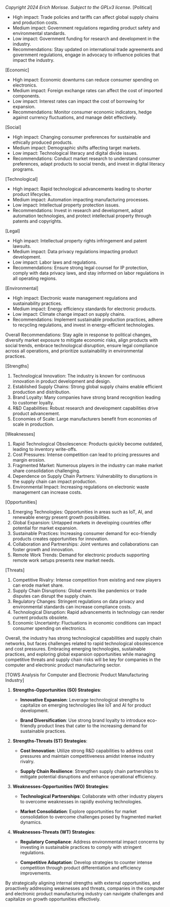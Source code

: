 *Copyright 2024 Erich Morisse.  Subject to the GPLv3 license.*
[Political]
- High impact: Trade policies and tariffs can affect global supply chains and production costs.
- Medium impact: Government regulations regarding product safety and environmental standards.
- Low impact: Government funding for research and development in the industry.
- Recommendations: Stay updated on international trade agreements and government regulations, engage in advocacy to influence policies that impact the industry.

[Economic]
- High impact: Economic downturns can reduce consumer spending on electronics.
- Medium impact: Foreign exchange rates can affect the cost of imported components.
- Low impact: Interest rates can impact the cost of borrowing for expansion.
- Recommendations: Monitor consumer economic indicators, hedge against currency fluctuations, and manage debt effectively.

[Social]
- High impact: Changing consumer preferences for sustainable and ethically produced products.
- Medium impact: Demographic shifts affecting target markets.
- Low impact: Technological literacy and digital divide issues.
- Recommendations: Conduct market research to understand consumer preferences, adapt products to social trends, and invest in digital literacy programs.

[Technological]
- High impact: Rapid technological advancements leading to shorter product lifecycles.
- Medium impact: Automation impacting manufacturing processes.
- Low impact: Intellectual property protection issues.
- Recommendations: Invest in research and development, adopt automation technologies, and protect intellectual property through patents and copyrights.

[Legal]
- High impact: Intellectual property rights infringement and patent lawsuits.
- Medium impact: Data privacy regulations impacting product development.
- Low impact: Labor laws and regulations.
- Recommendations: Ensure strong legal counsel for IP protection, comply with data privacy laws, and stay informed on labor regulations in all operating regions.

[Environmental]
- High impact: Electronic waste management regulations and sustainability practices.
- Medium impact: Energy efficiency standards for electronic products.
- Low impact: Climate change impact on supply chains.
- Recommendations: Implement sustainable production practices, adhere to recycling regulations, and invest in energy-efficient technologies.

Overall Recommendations: Stay agile in response to political changes, diversify market exposure to mitigate economic risks, align products with social trends, embrace technological disruption, ensure legal compliance across all operations, and prioritize sustainability in environmental practices.

[Strengths]
1. Technological Innovation: The industry is known for continuous innovation in product development and design.
2. Established Supply Chains: Strong global supply chains enable efficient production and distribution.
3. Brand Loyalty: Many companies have strong brand recognition leading to customer loyalty.
4. R&D Capabilities: Robust research and development capabilities drive product advancement.
5. Economies of Scale: Large manufacturers benefit from economies of scale in production.

[Weaknesses]
1. Rapid Technological Obsolescence: Products quickly become outdated, leading to inventory write-offs.
2. Cost Pressures: Intense competition can lead to pricing pressures and margin erosion.
3. Fragmented Market: Numerous players in the industry can make market share consolidation challenging.
4. Dependence on Supply Chain Partners: Vulnerability to disruptions in the supply chain can impact production.
5. Environmental Impact: Increasing regulations on electronic waste management can increase costs.

[Opportunities]
1. Emerging Technologies: Opportunities in areas such as IoT, AI, and renewable energy present growth possibilities.
2. Global Expansion: Untapped markets in developing countries offer potential for market expansion.
3. Sustainable Practices: Increasing consumer demand for eco-friendly products creates opportunities for innovation.
4. Collaboration and Partnerships: Joint ventures and collaborations can foster growth and innovation.
5. Remote Work Trends: Demand for electronic products supporting remote work setups presents new market needs.

[Threats]
1. Competitive Rivalry: Intense competition from existing and new players can erode market share.
2. Supply Chain Disruptions: Global events like pandemics or trade disputes can disrupt the supply chain.
3. Regulatory Changes: Stringent regulations on data privacy and environmental standards can increase compliance costs.
4. Technological Disruption: Rapid advancements in technology can render current products obsolete.
5. Economic Uncertainty: Fluctuations in economic conditions can impact consumer spending on electronics.

Overall, the industry has strong technological capabilities and supply chain networks, but faces challenges related to rapid technological obsolescence and cost pressures. Embracing emerging technologies, sustainable practices, and exploring global expansion opportunities while managing competitive threats and supply chain risks will be key for companies in the computer and electronic product manufacturing sector.

[TOWS Analysis for Computer and Electronic Product Manufacturing Industry]

1. **Strengths-Opportunities (SO) Strategies**:
   
   - **Innovative Expansion**: Leverage technological strengths to capitalize on emerging technologies like IoT and AI for product development.
   
   - **Brand Diversification**: Use strong brand loyalty to introduce eco-friendly product lines that cater to the increasing demand for sustainable practices.

2. **Strengths-Threats (ST) Strategies**:
   
   - **Cost Innovation**: Utilize strong R&D capabilities to address cost pressures and maintain competitiveness amidst intense industry rivalry.
   
   - **Supply Chain Resilience**: Strengthen supply chain partnerships to mitigate potential disruptions and enhance operational efficiency.

3. **Weaknesses-Opportunities (WO) Strategies**:
   
   - **Technological Partnerships**: Collaborate with other industry players to overcome weaknesses in rapidly evolving technologies.
   
   - **Market Consolidation**: Explore opportunities for market consolidation to overcome challenges posed by fragmented market dynamics.

4. **Weaknesses-Threats (WT) Strategies**:
   
   - **Regulatory Compliance**: Address environmental impact concerns by investing in sustainable practices to comply with stringent regulations.
   
   - **Competitive Adaptation**: Develop strategies to counter intense competition through product differentiation and efficiency improvements.

By strategically aligning internal strengths with external opportunities, and proactively addressing weaknesses and threats, companies in the computer and electronic product manufacturing industry can navigate challenges and capitalize on growth opportunities effectively.


